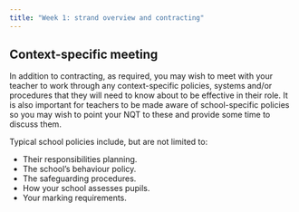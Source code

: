 ```yaml
---
title: "Week 1: strand overview and contracting"
---
```


## Context-specific meeting

In addition to contracting, as required, you may wish to meet with your teacher to work through any context-specific policies, systems and/or procedures that they will need to know about to be effective in their role. It is also important for teachers to be made aware of school-specific policies so you may wish to point your NQT to these and provide some time to discuss them.

Typical school policies include, but are not limited to:

* Their responsibilities planning.
* The school’s behaviour policy.
* The safeguarding procedures.
* How your school assesses pupils.
* Your marking requirements.
